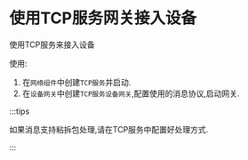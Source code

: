 # 使用TCP服务网关接入设备

使用TCP服务来接入设备

使用:

1. 在`网络组件`中创建`TCP服务`并启动.
2. 在`设备网关`中创建`TCP服务设备网关`,配置使用的消息协议,启动网关.

:::tips

如果消息支持粘拆包处理,请在TCP服务中配置好处理方式.

:::
